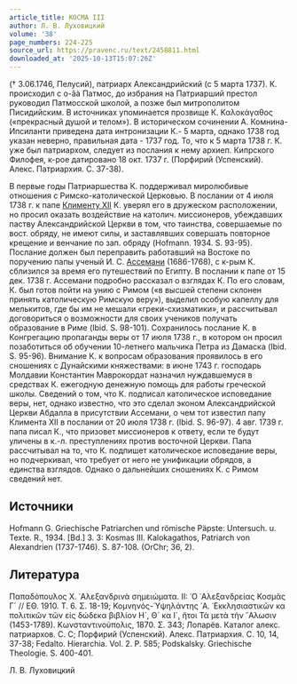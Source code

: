 ```yaml
---
article_title: КОСМА III
author: Л. В. Луховицкий
volume: '38'
page_numbers: 224-225
source_url: https://pravenc.ru/text/2458811.html
downloaded_at: '2025-10-13T15:07:26Z'
---
```


(† 3.06.1746, Пелусий), патриарх Александрийский (с 5 марта 1737). К. происходил с о-âà
Патмос, до избрания на Патриарший престол руководил Патмосской школой, а позже был митрополитом Писидийским. В источниках упоминается прозвище К. Καλοκάγαθος («прекрасный душой и телом»). В историческом сочинении А. Комнина-Ипсиланти приведена дата интронизации К.- 5 марта, однако 1738 год указан неверно, правильная дата - 1737 год. То, что к 5 марта 1738 г. К. уже был патриархом, следует из послания к нему архиеп. Кипрского Филофея, к-рое датировано 18 окт. 1737 г. (Порфирий (Успенский). Алекс. Патриархия. С. 37-38).

В первые годы Патриаршества К. поддерживал миролюбивые отношения с Римско-католической Церковью. В послании от 4 июля 1738 г. к папе [Клименту XII](<https://pravenc.ru/text/Клименту XII.html>) К. уверял его в дружеском расположении, но просил оказать воздействие на католич. миссионеров, убеждавших паству Александрийской Церкви в том, что таинства, совершаемые по вост. обряду, не имеют силы, и заставлявших совершать повторное крещение и венчание по зап. обряду (Hofmann. 1934. S. 93-95). Послание должен был переправить работавший на Востоке по поручению папы ученый И. С. [Ассемани](https://pravenc.ru/text/Ассемани.html) (1686-1768), с к-рым К. сблизился за время его путешествий по Египту. В послании к папе от 15 дек. 1738 г. Ассемани подробно рассказал о взглядах К. По его словам, К. был готов пойти на унию с Римом («в высшей степени склонен принять католическую Римскую веру»), выделил особую капеллу для мелькитов, где бы им не мешали «греки-схизматики», и рассчитывал договориться о возможности для своих учеников получать образование в Риме (Ibid. S. 98-101). Сохранилось послание К. в Конгрегацию пропаганды веры от 17 июля 1738 г., в котором он просил позаботиться об обучении 10-летнего мальчика Петра из Дамаска (Ibid. S. 95-96). Внимание К. к вопросам образования проявилось в его сношениях с Дунайскими княжествами: в июне 1743 г. господарь Молдавии Константин Маврокордат назначил нуждавшемуся в средствах К. ежегодную денежную помощь для работы греческой школы. Сведений о том, что К. подписал католическое исповедание веры, нет, однако известно, что это сделал эконом Александрийской Церкви Абдалла в присутствии Ассемани, о чем тот известил папу Климента XII в послании от 20 июля 1738 г. (Ibid. S. 96-97). 4 авг. 1739 г. папа писал К., что призовет миссионеров к ответу, если те будут уличены в к.-л. преступлениях против восточной Церкви. Папа рассчитывал на то, что К. подпишет католическое исповедание веры, но подчеркивал, что требует от него не унификации обрядов, а единства взглядов. Однако о дальнейших сношениях К. с Римом сведений нет.

## Источники

Hofmann G. Griechische Patriarchen und römische Päpste: Untersuch. u. Texte. R., 1934. [Bd.] 3. 3: Kosmas III. Kalokagathos, Patriarch von Alexandrien (1737-1746). S. 87-108. (OrChr; 36, 2).

## Литература

Παπαδόπουλος Χ. ᾿Αλεξανδρινὰ σημειώματα. II: ῾Ο ᾿Αλεξανδρείας Κοσμᾶς Γ´ // ΕΘ. 1910. Τ. 6. Σ. 18-19; Κομνηνός-῾Υψηλάντης ᾿Α. ᾿Εκκλησιαστικῶν κα πολιτικῶν τῶν εἰς δώδεκα βιβλίον Η´, Θ´ κα Ι´, ἤτοι Τὰ μετὰ τὴν ῞Αλωσιν (1453-1789). Κωνσταντινούπολις, 1870. Σ. 343; Лопарёв. Каталог алекс. патриархов. С. C; Порфирий (Успенский). Алекс. Патриархия. С. 10, 14, 37-38; Fedalto. Hierarchia. Vol. 2. P. 585; Podskalsky. Griechische Theologie. S. 400-401.

Л. В. Луховицкий
